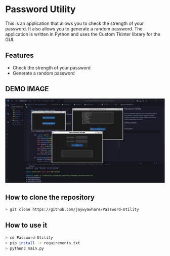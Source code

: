 # Password Utility

This is an application that allows you to check the strength of your password. It also allows you to generate a random password. The application is written in Python and uses the Custom Tkinter library for the GUI.

## Features
- Check the strength of your password
- Generate a random password

## DEMO IMAGE

![Demo](/Image/Screenshot_20230130_232432.png)

## How to clone the repository
```bash
> git clone https://github.com/jaywyawhare/Password-Utility
```

## How to use it
```bash
> cd Password-Utility
> pip install -r requirements.txt
> python3 main.py
```

